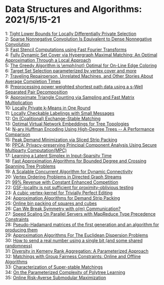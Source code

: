 # Data Structures and Algorithms: 2021/5/15-21  
1: [Tight Lower Bounds for Locally Differentially Private Selection](https://doi.org/10.48550/arXiv.1802.02638)  
2: [Sparse Nonnegative Convolution Is Equivalent to Dense Nonnegative  Convolution](https://doi.org/10.48550/arXiv.2105.05984)  
3: [Fast Stencil Computations using Fast Fourier Transforms](https://doi.org/10.48550/arXiv.2105.06676)  
4: [Fully Dynamic Set Cover via Hypergraph Maximal Matching: An Optimal  Approximation Through a Local Approach](https://doi.org/10.48550/arXiv.2105.06889)  
5: [The Greedy Algorithm is \emph{not} Optimal for On-Line Edge Coloring](https://doi.org/10.48550/arXiv.2105.06944)  
6: [Target Set Selection parameterized by vertex cover and more](https://doi.org/10.48550/arXiv.1812.01482)  
7: [Traveling Repairperson, Unrelated Machines, and Other Stories About  Average Completion Times](https://doi.org/10.48550/arXiv.2102.06904)  
8: [Preprocessing power weighted shortest path data using a s-Well Separated  Pair Decomposition](https://doi.org/10.48550/arXiv.2103.11216)  
9: [Approximate Triangle Counting via Sampling and Fast Matrix  Multiplication](https://doi.org/10.48550/arXiv.2104.08501)  
10: [Locally Private k-Means in One Round](https://doi.org/10.48550/arXiv.2104.09734)  
11: [Locally Checkable Labelings with Small Messages](https://doi.org/10.48550/arXiv.2105.05574)  
12: [On (Coalitional) Exchange-Stable Matching](https://doi.org/10.48550/arXiv.2105.05725)  
13: [Optimal Virtual Network Embeddings for Tree Topologies](https://doi.org/10.48550/arXiv.2105.07006)  
14: [N-ary Huffman Encoding Using High-Degree Trees -- A Performance  Comparison](https://doi.org/10.48550/arXiv.2105.07073)  
15: [Peak Demand Minimization via Sliced Strip Packing](https://doi.org/10.48550/arXiv.2105.07219)  
16: [PPCA: Privacy-preserving Principal Component Analysis Using Secure  Multiparty Computation(MPC)](https://doi.org/10.48550/arXiv.2105.07612)  
17: [Learning a Latent Simplex in Input-Sparsity Time](https://doi.org/10.48550/arXiv.2105.08005)  
18: [Fast Approximation Algorithms for Bounded Degree and Crossing Spanning  Tree Problems](https://doi.org/10.48550/arXiv.2011.03194)  
19: [A Scalable Concurrent Algorithm for Dynamic Connectivity](https://doi.org/10.48550/arXiv.2105.08098)  
20: [Vertex Ordering Problems in Directed Graph Streams](https://doi.org/10.48550/arXiv.2105.08215)  
21: [99% Revenue with Constant Enhanced Competition](https://doi.org/10.48550/arXiv.2105.08292)  
22: [GSF-locality is not sufficient for proximity-oblivious testing](https://doi.org/10.48550/arXiv.2105.08490)  
23: [A cubic vertex-kernel for Trivially Perfect Editing](https://doi.org/10.48550/arXiv.2105.08549)  
24: [Approximation Algorithms for Demand Strip Packing](https://doi.org/10.48550/arXiv.2105.08577)  
25: [Online bin packing of squares and cubes](https://doi.org/10.48550/arXiv.2105.08763)  
26: [Can We Break Symmetry with o(m) Communication?](https://doi.org/10.48550/arXiv.2105.08917)  
27: [Speed Scaling On Parallel Servers with MapReduce Type Precedence  Constraints](https://doi.org/10.48550/arXiv.2105.08967)  
28: [Pseudo-Hadamard matrices of the first generation and an algorithm for  producing them](https://doi.org/10.48550/arXiv.2105.08974)  
29: [Approximation Algorithms For The Euclidean Dispersion Problems](https://doi.org/10.48550/arXiv.2105.09217)  
30: [How to send a real number using a single bit (and some shared  randomness)](https://doi.org/10.48550/arXiv.2010.02331)  
31: [Diversity in Kemeny Rank Aggregation: A Parameterized Approach](https://doi.org/10.48550/arXiv.2105.09413)  
32: [Matchings with Group Fairness Constraints: Online and Offline Algorithms](https://doi.org/10.48550/arXiv.2105.09522)  
33: [Characterization of Super-stable Matchings](https://doi.org/10.48550/arXiv.2105.09602)  
34: [On the Parameterized Complexity of Polytree Learning](https://doi.org/10.48550/arXiv.2105.09675)  
35: [Online Risk-Averse Submodular Maximization](https://doi.org/10.48550/arXiv.2105.09838)  